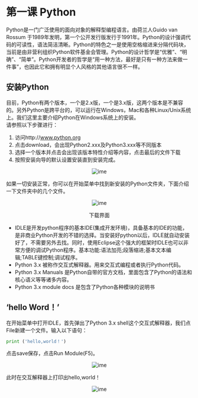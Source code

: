 # 第一课 Python
Python是一门广泛使用的面向对象的解释型编程语言。由荷兰人Guido van Rossum 于1989年发明，第一个公开发行版发行于1991年。Python的设计强调代码的可读性，语法简洁清晰。Python的特色之一是使用空格缩进来分隔代码块，当前是由非营利组织Python软件基金会管理。Python的设计哲学是“优雅”、“明确”、“简单”。Python开发者的哲学是“用一种方法，最好是只有一种方法来做一件事”，也因此它和拥有明显个人风格的其他语言很不一样。
## 安装Python
目前，Python有两个版本，一个是2.x版，一个是3.x版，这两个版本是不兼容的。另外Python是跨平台的，可以运行在Windows，Mac和各种Linux/Unix系统上。我们这里主要介绍Python在Windows系统上的安装。  
请参照以下步骤进行：  
1. 访问http://www.python.org
2. 点击download，会出现Python2.xxx及Python3.xxx等不同版本
3. 选择一个版本并点击会出现该版本特性介绍等内容，点击最后的文件下载
4. 按照安装向导的默认设置安装直到安装完成。
<div align=center>

![ime](1.png)
</div>

如果一切安装正常，你可以在开始菜单中找到新安装的Python文件夹，下面介绍一下文件夹中的几个文件。
<div align=center>

![ime](2.png)

下载界面
</div>

- IDLE是开发python程序的基本IDE(集成开发环境)，具备基本的IDE的功能，是非商业Python开发的不错的选择。当安装好python以后，IDLE就自动安装好了，不需要另外去找。同时，使用Eclipse这个强大的框架时IDLE也可以非常方便的调试Python程序。基本功能:语法加亮;段落缩进;基本文本编辑;TABLE键控制;调试程序。 
- Python 3.x 被称作交互式解释器。用来交互式编程或者执行Python代码。
- Python 3.x Manuals 是Python自带的官方文档，里面包含了Python的语法和核心语义等等诸多内容。
- Python 3.x module docs 是包含了Python各种模块的说明书

## ‘hello Word！’
在开始菜单中打开IDLE，首先弹出了Python 3.x shell这个交互式解释器，我们点File新建一个文件。输入以下语句：
``` python
print ('hello,world！')
```
点击save保存，点击Run Module(F5)。
<div align=center>

![ime](hello.png)
</div>
此时在交互解释器上打印出hello,world！
<div align=center>

![ime](result.png)
</div>
